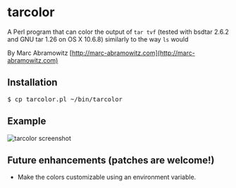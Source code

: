 # tarcolor

A Perl program that can color the output of `tar tvf` (tested with bsdtar 2.6.2 and GNU tar 1.26 on OS X 10.6.8) similarly to the way `ls` would

By Marc Abramowitz [http://marc-abramowitz.com](http://marc-abramowitz.com)

## Installation

<pre>
$ cp tarcolor.pl ~/bin/tarcolor
</pre>

## Example

![tarcolor screenshot](https://github.com/msabramo/tarcolor/raw/master/tarcolor_screenshot.png "tarcolor screenshot")


## Future enhancements (patches are welcome!)

* Make the colors customizable using an environment variable.
